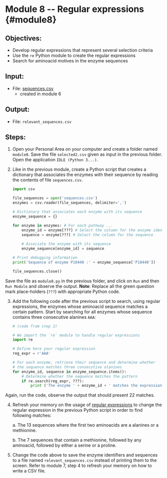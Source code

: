 # Module 8 -- Regular expressions {#module8}

## Objectives:

- Develop regular expressions that represent several selection criteria
- Use the `re` Python module to create the regular expressions
- Search for aminoacid motives in the enzyme sequences

## Input:

- File: [sequences.csv](files/sequences.csv)
    - created in module 6

## Output:

- File: `relevant_sequences.csv`

## Steps:

1. Open your Personal Area on your computer and create a folder named `module8`.
Save the file `selected2.csv` given as input in the previous folder.
Open the application `IDLE (Python 3...)`.

2. Like in the previous module, create a Python script that creates a dictionary that associates the enzymes with their sequence by reading the contents of file `sequences.csv`.
    ```python
    import csv
    
    file_sequences = open('sequences.csv')
    enzymes = csv.reader(file_sequences, delimiter=',')
    
    # Dictionary that associates each enzyme with its sequence
    enzyme_sequence = {}
    
    for enzyme in enzymes: # For each pathway ...
        enzyme_id = enzyme[???] # Select the column for the enzyme identifier
        sequence = enzyme[???] # Select the column for the sequence
        
        # Associate the enzyme with its sequence
        enzyme_sequence[enzyme_id] = sequence
    
    # Print debugging information
    print('Sequence of enzyme P18440 :' + enzyme_sequence['P18440'])
    
    file_sequences.close()
    ```
Save the file as `module8.py` in the previous folder, and click on `Run` and then `Run Module` and observe the output.
**Note**: Replace all the green question mark place-holders <span class="nobr">(`???`)</span> with appropriate Python code.

3. Add the following code after the previous script to search, using regular expressions, the enzymes whose aminoacid sequence matches a certain pattern.
Start by searching for all enzymes whose sequence contains three consecutive alanines `AAA`:
    ```python
    # (code from step 2)
    
    # We import the `re` module to handle regular expressions
    import re
    
    # Define here your regular expression
    reg_expr = r'AAA'
    
    # For each enzyme, retrieve their sequence and determine whether
    # the sequence matches three consecutive alanines
    for enzyme_id, sequence in enzyme_sequence.items():
        # Determine whether the sequence matches the pattern
        if re.search(reg_expr, ???):
            print ('The enzyme ' + enzyme_id + ' matches the expression ' + reg_expr)
    ```
Again, run the code, observe the output that should present 22 matches.

4. Refresh your memory on the usage of [regular expressions](https://pythonforbiologists.com/regular-expressions/) to change the regular expression in the previous Python script in order to find following matches:

    a. The 13 sequences where the first two aminoacids are a alanines or a methionine.
    
    b. The 7 sequences that contain a methionine, followed by any aminoacid, followed by either a serine or a proline.

5. Change the code above to save the enzyme identifiers and sequences to a file named `relevant_sequences.csv` instead of printing them to the screen.
Refer to module 7, step 4 to refresh your memory on how to write a CSV file.

